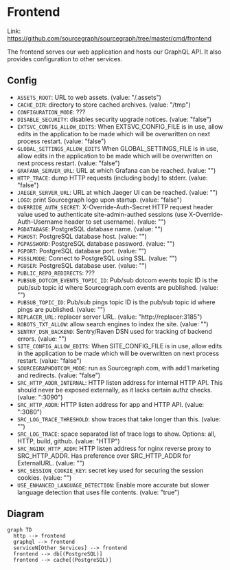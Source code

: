 # Frontend

Link: https://github.com/sourcegraph/sourcegraph/tree/master/cmd/frontend

The frontend serves our web application and hosts our GraphQL API. It also provides configuration to other services.

## Config

- `ASSETS_ROOT`: URL to web assets. (value: "/.assets")
- `CACHE_DIR`: directory to store cached archives. (value: "/tmp")
- `CONFIGURATION_MODE`: ???
- `DISABLE_SECURITY`: disables security upgrade notices. (value: "false")
- `EXTSVC_CONFIG_ALLOW_EDITS`: When EXTSVC_CONFIG_FILE is in use, allow edits in the application to be made which will be overwritten on next process restart. (value: "false")
- `GLOBAL_SETTINGS_ALLOW_EDITS` When GLOBAL_SETTINGS_FILE is in use, allow edits in the application to be made which will be overwritten on next process restart. (value: "false")
- `GRAFANA_SERVER_URL`: URL at which Grafana can be reached. (value: "")
- `HTTP_TRACE`: dump HTTP requests (including body) to stderr. (value: "false")
- `JAEGER_SERVER_URL`: URL at which Jaeger UI can be reached. (value: "")
- `LOGO`: print Sourcegraph logo upon startup. (value: "false")
- `OVERRIDE_AUTH_SECRET`: X-Override-Auth-Secret HTTP request header value used to authenticate site-admin-authed sessions (use X-Override-Auth-Username header to set username). (value: "")
- `PGDATABASE`: PostgreSQL database name. (value: "")
- `PGHOST`: PostgreSQL database host. (value: "")
- `PGPASSWORD`: PostgreSQL database password. (value: "")
- `PGPORT`: PostgreSQL database port. (value: "")
- `PGSSLMODE`: Connect to PostgreSQL using SSL. (value: "")
- `PGUSER`: PostgreSQL database user. (value: "")
- `PUBLIC_REPO_REDIRECTS`: ???
- `PUBSUB_DOTCOM_EVENTS_TOPIC_ID`: Pub/sub dotcom events topic ID is the pub/sub topic id where Sourcegraph.com events are published. (value: "")
- `PUBSUB_TOPIC_ID`: Pub/sub pings topic ID is the pub/sub topic id where pings are published. (value: "")
- `REPLACER_URL`: replacer server URL. (value: "http://replacer:3185")
- `ROBOTS_TXT_ALLOW`: allow search engines to index the site. (value: "")
- `SENTRY_DSN_BACKEND`: Sentry/Raven DSN used for tracking of backend errors. (value: "")
- `SITE_CONFIG_ALLOW_EDITS`: When SITE_CONFIG_FILE is in use, allow edits in the application to be made which will be overwritten on next process restart. (value: "false")
- `SOURCEGRAPHDOTCOM_MODE`: run as Sourcegraph.com, with add'l marketing and redirects. (value: "false")
- `SRC_HTTP_ADDR_INTERNAL`: HTTP listen address for internal HTTP API. This should never be exposed externally, as it lacks certain authz checks. (value: ":3090")
- `SRC_HTTP_ADDR`: HTTP listen address for app and HTTP API. (value: ":3080")
- `SRC_LOG_TRACE_THRESHOLD`: show traces that take longer than this. (value: "")
- `SRC_LOG_TRACE`: space separated list of trace logs to show. Options: all, HTTP, build, github. (value: "HTTP")
- `SRC_NGINX_HTTP_ADDR`: HTTP listen address for nginx reverse proxy to SRC_HTTP_ADDR. Has preference over SRC_HTTP_ADDR for ExternalURL. (value: "")
- `SRC_SESSION_COOKIE_KEY`: secret key used for securing the session cookies. (value: "")
- `USE_ENHANCED_LANGUAGE_DETECTION`: Enable more accurate but slower language detection that uses file contents. (value: "true")

## Diagram

```mermaid
graph TD
  http --> frontend
  graphql --> frontend
  serviceN[Other Services] --> frontend
  frontend --> db[(PostgreSQL)]
  frontend --> cache[(PostgreSQL)]
```
